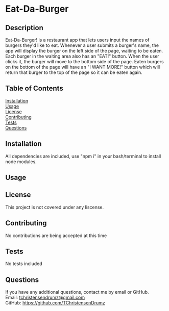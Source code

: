 # Eat-Da-Burger

## Description
Eat-Da-Burger! is a restaurant app that lets users input the names of burgers they'd like to eat. Whenever a user submits a burger's name, the app will display the burger on the left side of the page, waiting to be eaten. Each burger in the waiting area also has an "EAT!"  button. When the user clicks it, the burger will move to the bottom side of the page. Eaten burgers on the bottom of the page will have an "I WANT MORE!" button which will return that burger to the top of the page so it can be eaten again.
## Table of Contents
[Installation](#Installation)
<br>
[Usage](#Usage)
<br>
[License](#License)
<br>
[Contributing](#Contributing)
<br>
[Tests](#Tests)
<br>
[Questions](#Questions)

## Installation
All dependencies are included, use "npm i" in your bash/terminal to install node modules.

## Usage


## License
This project is not covered under any liscense.

## Contributing
No contributions are being accepted at this time

## Tests
No tests included

## Questions
If you have any additional questions, contact me by email or GitHub.
<br>
Email: tchristensendrumz@gmail.com
<br>
GitHub: https://github.com/TChristensenDrumz

